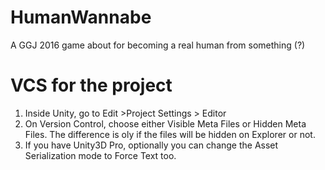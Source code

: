 # HumanWannabe
A GGJ 2016 game about for becoming a real human from something (?)

# VCS for the project
1. Inside Unity, go to Edit >Project Settings > Editor
2. On Version Control, choose either Visible Meta Files or Hidden Meta Files. The difference is oly if the files will be hidden on Explorer or not.
3. If you have Unity3D Pro, optionally you can change the Asset Serialization mode to Force Text too.
